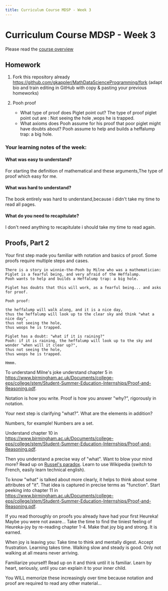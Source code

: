 ```yaml
---
title: Curriculum Course MDSP - Week 3
---
```


# Curriculum Course MDSP - Week 3
Please read the [course overview](../)



## Homework

1. Fork this repository already 
   https://github.com/gkappler/MathDataScienceProgramming/fork
   (adapt bio and train editing in GitHub with copy & pasting your previous homeworks)
   
   

2. Pooh proof
   - What type of proof does Piglet point out?
     The type of proof piglet point out are : Not seeing the hole ,wops he is trapped.
   - What axioms does Pooh assume for his proof that poor piglet might have doubts about?
    Pooh assume to help and builds a heffalump trap: a big hole.
### Your learning notes of the week:
#### What was easy to understand? 
For starting the definition of mathematical and these arguments,The type of proof which easy for me. 

#### What was hard to understand? 
The book entirely was hard to understand,because i didn't take my time to read all pages.



#### What do you need to recapitulate?
I don't need anything to recapitulate i should take my time to read again.



## Proofs, Part 2
Your first step made you familiar with notation and basics of proof.
Some proofs require multiple steps and cases.

```
There is a story in winnie-the-Pooh by Milne who was a mathematician:
Piglet is a fearful being, and very afraid of the Heffalump.
Pooh wants to help and builds a Heffalump trap: a big hole.

Piglet has doubts that this will work, as a fearful being... and asks for proof.

Pooh proof: 

the heffalump will walk along, and it is a nice day, 
thus the heffalump will look up to the clear sky and think "what a nice day", 
thus not seeing the hole, 
thus woops he is trapped.

Piglet has a doubt: "what if it is raining?"
Pooh: if it is raining, the heffalump will look up to the sky and wonder "when will it clear up?", 
thus not seeing the hole, 
thus woops he is trapped.

Hmmm.
```


To understand Milne's joke understand chapter 5 in <https://www.birmingham.ac.uk/Documents/college-eps/college/stem/Student-Summer-Education-Internships/Proof-and-Reasoning.pdf>.


Notation is how you write.
Proof is how you answer "why?", rigorously in notation.

Your next step is clarifying "what?".
What are the elements in addition?

Numbers, for example!
Numbers are a set.

Understand chapter 10 in <https://www.birmingham.ac.uk/Documents/college-eps/college/stem/Student-Summer-Education-Internships/Proof-and-Reasoning.pdf>.

Then you understand a precise way of "what". 
Want to blow your mind more? 
Read up on [Russel's paradox](https://en.wikipedia.org/wiki/Russell%27s_paradox).
Learn to use Wikipedia (switch to French, easily learn technical english).

To know "what" is talked about more clearly, it helps to think about some attributes of "it".
That idea is captured in precise terms as "function".
Start peeking into chapter 11 in <https://www.birmingham.ac.uk/Documents/college-eps/college/stem/Student-Summer-Education-Internships/Proof-and-Reasoning.pdf>.



If you read thoroughly on proofs you already have had your first Heureka!
Maybe you were not aware...
Take the time to find the tiniest feeling of Heureka-joy by re-reading chapter 1-4.
Make that joy big and strong.
It is earned.

When joy is leaving you:
Take time to think and mentally digest.
Accept frustration. 
Learning takes time.
Walking slow and steady is good.
Only not walking at all means never arriving.

Familiarize yourself! Read up on it and think until it is familiar. 
Learn by heart,
seriously, until you can explain it to your inner child.

You WILL memorize these increasingly over time 
because notation and proof are required to read any other material...



